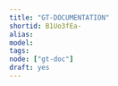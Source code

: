 ```yaml
---
title: "GT-DOCUMENTATION"
shortid: B1Uo3fEa-
alias:
model:
tags:
node: ["gt-doc"]
draft: yes
---
```

